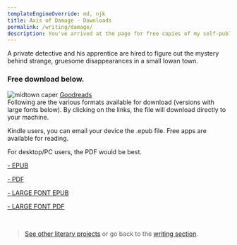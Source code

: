 ```yaml
---
templateEngineOverride: md, njk
title: Axis of Damage - Downloads
permalink: /writing/damage/
description: You've arrived at the page for free copies of my self-published e-book
---
```


<div class="listening-module mb-lg">
<p>A private detective and his apprentice are hired to figure out the mystery behind strange, gruesome disappearances in a small Iowan town.</p>
<h3 class="mt-sm">Free download below.</h3>
</div>

<div class="display-columns display-columns--two display-columns__close-gap">
<div class="reading-card mt-sm">
<img src="/assets/img/works/damage.webp" loading="lazy" decoding="async" alt="midtown caper" style="max-height: none;">
<a class="reading-card__info" href="https://www.goodreads.com/book/show/59850757-axis-of-damage" target="_blank" title="Axis of Damage" tabindex="0">
Goodreads
</a>
</div>
<div>
Following are the various formats available for download (versions with large fonts below). By clicking on the links, the file will download directly to your machine.
<p>Kindle users, you can email your device the .epub file. Free apps are available for reading.</p>
<p>For desktop/PC users, the PDF would be best.</p>

<div class="mt-md mb-lg"></div>

<a class="button button--secondary" href="https://drive.google.com/file/d/1zv90O3E9dr2ZD7c-ubBRN4xnzulmI-R0/view?usp=sharing" target="_blank">- EPUB</a>
<div class="mt-md mb-mdp"></div>

<a class="button button--secondary" href="https://drive.google.com/file/d/1nqAlEaBLM3RIm02lssxgrLm9UufXm-3p/view?usp=sharing" target="_blank">- PDF</a>
<div class="mt-md mb-lg"></div>

<a class="button button--tertiary" href="https://drive.google.com/file/d/1ffDLttDRCjyDH3S4y5P4uXNsjZd52WCI/view?usp=sharing" target="_blank">- LARGE FONT EPUB</a>
<div class="mt-md mb-mdp"></div>

<a class="button button--tertiary" href="https://drive.google.com/file/d/1S-RQaj1Aq2w9nAPml5hNg7Uk6hjN2pNx/view?usp=sharing" target="_blank">- LARGE FONT PDF</a>
<div class="mt-md mb-lg"></div>
</div>
</div>

<br/>



> [See other literary projects](/works) or go back to the [writing section](/writing).
